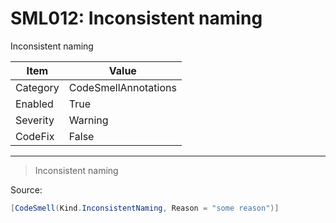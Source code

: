 # SML012: Inconsistent naming

Inconsistent naming

|Item|Value|
|-|-|
|Category|CodeSmellAnnotations|
|Enabled|True|
|Severity|Warning|
|CodeFix|False|
---

> Inconsistent naming


Source:
```cs
[CodeSmell(Kind.InconsistentNaming, Reason = "some reason")]
```